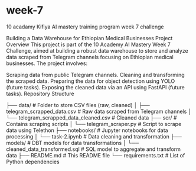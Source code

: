 # week-7
10 acadamy Kifiya AI mastery training program week 7 challenge

Building a Data Warehouse for Ethiopian Medical Businesses Project Overview This project is part of the 10 Academy AI Mastery Week 7 Challenge, aimed at building a robust data warehouse to store and analyze data scraped from Telegram channels focusing on Ethiopian medical businesses. The project involves:

Scraping data from public Telegram channels. Cleaning and transforming the scraped data. Preparing the data for object detection using YOLO (future tasks). Exposing the cleaned data via an API using FastAPI (future tasks). Repository Structure

├── data/ # Folder to store CSV files (raw, cleaned) │ ├── telegram_scrapped_data.csv # Raw data scraped from Telegram channels │ └── telegram_scrapped_data_cleaned.csv # Cleaned data ├── scr/ # Contains scraping scripts │ └── telegram_scraper.py # Script to scrape data using Telethon ├── notebooks/ # Jupyter notebooks for data processing │ └── task-2.ipynb # Data cleaning and transformation ├── models/ # DBT models for data transformations │ └── cleaned_data_transformed.sql # SQL model to aggregate and transform data ├── README.md # This README file └── requirements.txt # List of Python dependencies